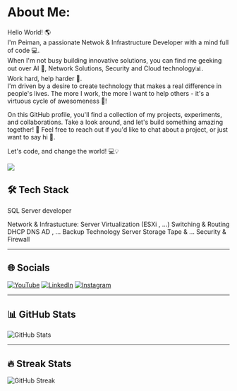 # About Me:
Hello World! 🌎
<br>
I'm Peiman, a passionate Netwok & Infrastructure Developer with a mind full of code 💻.
<br>
When I'm not busy building innovative solutions, you can find me geeking out over AI 🤖, Network Solutions, Security and Cloud technology📊.
<br>Work hard, help harder 💪.<br>
I'm driven by a desire to create technology that makes a real difference in people's lives. The more I work, the more I want to help others - it's a virtuous cycle of awesomeness 🔄!

On this GitHub profile, you'll find a collection of my projects, experiments, and collaborations. Take a look around, and let's build something amazing together! 🚀
Feel free to reach out if you'd like to chat about a project, or just want to say hi 👋.

Let's code, and change the world! 💻💡


[![](https://visitcount.itsvg.in/api?id=PeimanSattari&label=Profile%20Views&color=8&icon=1&pretty=true)](https://visitcount.itsvg.in)
## 🛠 Tech Stack


SQL Server developer 


Network & Infrastucture:
Server Virtualization (ESXi , ...)
Switching & Routing 
DHCP DNS AD , ...
Backup Technology
Server Storage Tape & ...
Security & Firewall



---



## 🌐 Socials
[![YouTube](https://img.shields.io/badge/YouTube-Channel-red?style=flat&logo=youtube)](https://www.youtube.com/c/peimansattari)
[![LinkedIn](https://img.shields.io/badge/LinkedIn-Profile-blue?style=flat&logo=linkedin)](https://ir.linkedin.com/in/peimansattari)
[![Instagram](https://img.shields.io/badge/Instagram-Profile-pink?style=flat&logo=instagram)](https://www.instagram.com/peimansattari/)


<!--
[![YouTube](https://img.shields.io/badge/-red?style=flat&logo=youtube)](https://www.youtube.com/c/username)
[![Instagram](https://img.shields.io/badge/-pink?style=flat&logo=instagram)](https://www.instagram.com/username/)
[![LinkedIn](https://img.shields.io/badge/-blue?style=flat&logo=linkedin)](https://www.linkedin.com/in/username/)
-->

---

## 📊 GitHub Stats
![GitHub Stats](https://github-readme-stats.vercel.app/api?username=PeimanSattari&show_icons=true&theme=radical)

---

## 🔥 Streak Stats
![GitHub Streak](https://github-readme-streak-stats.herokuapp.com/?user=peyman123&theme=radical)



